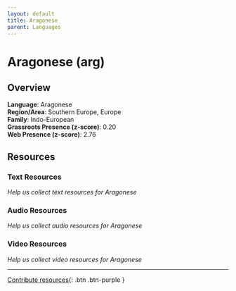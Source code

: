 ```yaml
---
layout: default
title: Aragonese
parent: Languages
---
```


# Aragonese (arg)

## Overview

**Language**: Aragonese  
**Region/Area**: Southern Europe, Europe  
**Family**: Indo-European  
**Grassroots Presence (z-score)**: 0.20  
**Web Presence (z-score)**: 2.76  

## Resources

### Text Resources
*Help us collect text resources for Aragonese*

### Audio Resources
*Help us collect audio resources for Aragonese*

### Video Resources
*Help us collect video resources for Aragonese*

---

[Contribute resources](https://forms.office.com/e/1SfLJx3u1r){: .btn .btn-purple }
